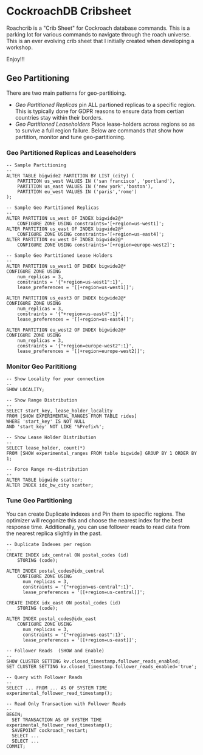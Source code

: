 # CockroachDB Cribsheet
Roachcrib is a "Crib Sheet" for Cockroach database commands.  This is a parking lot for various commands to navigate through the roach universe.  This is an ever evolving crib sheet that I initially created when developing a workshop.

Enjoy!!!

## Geo Partitioning

There are two main patterns for geo-partitioing.
+ *Geo Partitioned Replicas* pin ALL partioned replicas to a specific region.  This is typically done for GDPR reasons to ensure data from certian countries stay within their borders.
+ *Geo Partitioned Leaseholders* Place lease-holders across regions so as to survive a full region failure.
Below are commands that show how partition, monitor and tune geo-partitioning.

### Geo Partitioned Replicas and Leaseholders

```
-- Sample Partitioning
--
ALTER TABLE bigwide2 PARTITION BY LIST (city) (
    PARTITION us_west VALUES IN ('san francisco', 'portland'),
    PARTITION us_east VALUES IN ('new york','boston'),
    PARTITION eu_west VALUES IN ('paris','rome')
);

-- Sample Geo Partitioned Replicas
--
ALTER PARTITION us_west OF INDEX bigwide2@*
    CONFIGURE ZONE USING constraints='[+region=us-west1]';
ALTER PARTITION us_east OF INDEX bigwide2@*
    CONFIGURE ZONE USING constraints='[+region=us-east4]';
ALTER PARTITION eu_west OF INDEX bigwide2@*
    CONFIGURE ZONE USING constraints='[+region=europe-west2]';
        
-- Sample Geo Partitioned Lease Holders
--
ALTER PARTITION us_west1 OF INDEX bigwide2@*
CONFIGURE ZONE USING
    num_replicas = 3,
    constraints = '{"+region=us-west1":1}',
    lease_preferences = '[[+region=us-west1]]';    

ALTER PARTITION us_east3 OF INDEX bigwide2@*
CONFIGURE ZONE USING
    num_replicas = 3,
    constraints = '{"+region=us-east4":1}',
    lease_preferences = '[[+region=us-east4]]';  

ALTER PARTITION eu_west2 OF INDEX bigwide2@*
CONFIGURE ZONE USING
    num_replicas = 3,
    constraints = '{"+region=europe-west2":1}',
    lease_preferences = '[[+region=europe-west2]]';  
```

### Monitor Geo Parititiong
```
-- Show Locality for your connection
--
SHOW LOCALITY;

-- Show Range Distribution
--
SELECT start_key, lease_holder_locality
FROM [SHOW EXPERIMENTAL_RANGES FROM TABLE rides]
WHERE 'start_key' IS NOT NULL
AND 'start_key' NOT LIKE '%Prefix%';

-- Show Lease Holder Distribution
--
SELECT lease_holder, count(*)
FROM [SHOW experimental_ranges FROM table bigwide] GROUP BY 1 ORDER BY 1;

-- Force Range re-distribution
--
ALTER TABLE bigwide scatter;
ALTER INDEX idx_bw_city scatter;
```

### Tune Geo Partitioning
You can create Duplicate indexes and Pin them to specific regions.  The optimizer will recgonize this and choose the nearest index for the best response time.  Additionally, you can use follower reads to read data from the nearest replica slightly in the past.

```
-- Duplicate Indexes per region
--
CREATE INDEX idx_central ON postal_codes (id)
    STORING (code);

ALTER INDEX postal_codes@idx_central
    CONFIGURE ZONE USING
      num_replicas = 3,
      constraints = '{"+region=us-central":1}',
      lease_preferences = '[[+region=us-central]]';

CREATE INDEX idx_east ON postal_codes (id)
    STORING (code);

ALTER INDEX postal_codes@idx_east
    CONFIGURE ZONE USING
      num_replicas = 3,
      constraints = '{"+region=us-east":1}',
      lease_preferences = '[[+region=us-east]]';

-- Follower Reads  (SHOW and Enable)
--
SHOW CLUSTER SETTING kv.closed_timestamp.follower_reads_enabled;
SET CLUSTER SETTING kv.closed_timestamp.follower_reads_enabled='true';

-- Query with Follower Reads
--
SELECT ... FROM ... AS OF SYSTEM TIME experimental_follower_read_timestamp();

-- Read Only Transaction with Follower Reads
--
BEGIN;
  SET TRANSACTION AS OF SYSTEM TIME experimental_follower_read_timestamp();
  SAVEPOINT cockroach_restart;
  SELECT ...
  SELECT ...
COMMIT;
```
